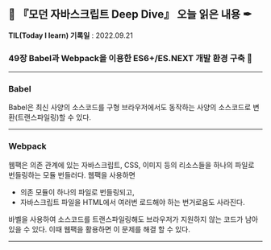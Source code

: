 ## 📕 『모던 자바스크립트 Deep Dive』 오늘 읽은 내용 ✒

**TIL(Today I learn) 기록일** : 2022.09.21

### 49장 Babel과 Webpack을 이용한 ES6+/ES.NEXT 개발 환경 구축 📑

---
### Babel
Babel은 최신 사양의 소스코드를 구형 브라우저에서도 동작하는 사양의 소스코드로 변환(트랜스파일링)할 수 있다.

---
### Webpack
웹팩은 의존 관계에 있는 자바스크립트, CSS, 이미지 등의 리소스들을 하나의 파일로 번들링하는 모듈 번들러다. 웹팩을 사용하면 
- 의존 모듈이 하나의 파일로 번들링되고, 
- 자바스크립트 파일을 HTML에서 여러번 로드해야 하는 번거로움도 사라진다.

바벨을 사용하여 소스코드를 트랜스파일링해도 브라우저가 지원하지 않는 코드가 남아 있을 수 있다. 이때 웹팩을 활용하면 이 문제를 해결 할 수 있다.

---
